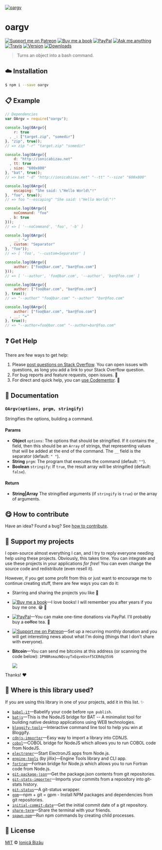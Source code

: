 <!-- Please do not edit this file. Edit the `blah` field in the `package.json` instead. If in doubt, open an issue. -->


[![oargv](http://i.imgur.com/TgmKSGy.png)](#)

# oargv

 [![Support me on Patreon][badge_patreon]][patreon] [![Buy me a book][badge_amazon]][amazon] [![PayPal][badge_paypal_donate]][paypal-donations] [![Ask me anything](https://img.shields.io/badge/ask%20me-anything-1abc9c.svg)](https://github.com/IonicaBizau/ama) [![Travis](https://img.shields.io/travis/IonicaBizau/node-oargv.svg)](https://travis-ci.org/IonicaBizau/node-oargv/) [![Version](https://img.shields.io/npm/v/oargv.svg)](https://www.npmjs.com/package/oargv) [![Downloads](https://img.shields.io/npm/dt/oargv.svg)](https://www.npmjs.com/package/oargv)

> Turns an object into a bash command.

## :cloud: Installation

```sh
$ npm i --save oargv
```


## :clipboard: Example



```js
// Dependencies
var OArgv = require("oargv");

console.log(OArgv({
    r: true
  , _: ["target.zip", "somedir"]
}, "zip", true));
// => zip "-r" "target.zip" "somedir"

console.log(OArgv({
    d: "http://ionicabizau.net"
  , tt: true
  , size: "600x800"
}, "bat", true));
// => bat "-d" "http://ionicabizau.net" "--tt" "--size" "600x800"

console.log(OArgv({
    escaping: "She said: \"Hello World\"!"
}, "foo", true));
// => foo "--escaping" "She said: \"Hello World\"!"

console.log(OArgv({
    noCommand: "foo"
  , b: true
}));
// => [ '--noCommand', 'foo', '-b' ]

console.log(OArgv({
    __: "="
  , custom: "Separator"
}, "foo"));
// => [ 'foo', '--custom=Separator' ]

console.log(OArgv({
    author: ["foo@bar.com", "bar@foo.com"]
}));
// => [ '--author', 'foo@bar.com', '--author', 'bar@foo.com' ]

console.log(OArgv({
    author: ["foo@bar.com", "bar@foo.com"]
}, true));
// => "--author" "foo@bar.com" "--author" "bar@foo.com"

console.log(OArgv({
    author: ["foo@bar.com", "bar@foo.com"]
  , __: "="
}, true));
// => "--author=foo@bar.com" "--author=bar@foo.com"
```



## :question: Get Help

There are few ways to get help:

 1. Please [post questions on Stack Overflow](https://stackoverflow.com/questions/ask). You can open issues with questions, as long you add a link to your Stack Overflow question.
 2. For bug reports and feature requests, open issues. :bug:
 3. For direct and quick help, you can [use Codementor](https://www.codementor.io/johnnyb). :rocket:


## :memo: Documentation


### `OArgv(options, prgm, stringify)`
Stringifies the options, building a command.

#### Params

- **Object** `options`: The options that should be stringified. If it contains the `_` field, then this should be an `Array` of strings, that representing values
that will be added at the end of the command. The `__` field is the separator (default: `" "`).
- **String** `prgm`: The program that executes the command (default: `""`).
- **Boolean** `stringify`: If `true`, the result array will be stringified (default: `false`).

#### Return
- **String|Array** The stringified arguments (if `stringify` is `true`) or the array of arguments.



## :yum: How to contribute
Have an idea? Found a bug? See [how to contribute][contributing].


## :sparkling_heart: Support my projects

I open-source almost everything I can, and I try to reply everyone needing help using these projects. Obviously,
this takes time. You can integrate and use these projects in your applications *for free*! You can even change the source code and redistribute (even resell it).

However, if you get some profit from this or just want to encourage me to continue creating stuff, there are few ways you can do it:

 - Starring and sharing the projects you like :rocket:
 - [![Buy me a book][badge_amazon]][amazon]—I love books! I will remember you after years if you buy me one. :grin: :book:
 - [![PayPal][badge_paypal]][paypal-donations]—You can make one-time donations via PayPal. I'll probably buy a ~~coffee~~ tea. :tea:
 - [![Support me on Patreon][badge_patreon]][patreon]—Set up a recurring monthly donation and you will get interesting news about what I'm doing (things that I don't share with everyone).
 - **Bitcoin**—You can send me bitcoins at this address (or scanning the code below): `1P9BRsmazNQcuyTxEqveUsnf5CERdq35V6`

    ![](https://i.imgur.com/z6OQI95.png)

Thanks! :heart:


## :dizzy: Where is this library used?
If you are using this library in one of your projects, add it in this list. :sparkles:


 - [`babel-it`](https://github.com/IonicaBizau/babel-it#readme)—Babelify your code before `npm publish`.
 - [`batjs`](https://github.com/IonicaBizau/batjs)—This is the NodeJS bridge for BAT -- A minimalist tool for building native desktop applications using WEB technologies.
 - [`bloggify-tools`](https://github.com/Bloggify/bloggify-tools)—Interactive command line tool to help you win at Bloggify.
 - [`cdnjs-importer`](https://github.com/cdnjs/cdnjs-importer)—Easy way to import a library into CDNJS.
 - [`cobol`](https://github.com/IonicaBizau/node-cobol)—COBOL bridge for NodeJS which allows you to run COBOL code from NodeJS.
 - [`electroner`](https://github.com/IonicaBizau/electroner#readme)—Start ElectronJS apps from Node.js.
 - [`engine-tools`](https://github.com/jillix/engine-tools) (by jillix)—Engine Tools library and CLI app.
 - [`fortran`](https://github.com/IonicaBizau/node-fortran)—Fortran bridge for Node.js which allows you to run Fortran code from Node.js.
 - [`git-package-json`](https://github.com/IonicaBizau/git-package-json#readme)—Get the package.json contents from git repositories.
 - [`git-stats-importer`](https://github.com/IonicaBizau/git-stats-importer)—Imports your commits from a repository into git-stats history.
 - [`git-status`](https://github.com/IonicaBizau/git-status#readme)—A git-status wrapper.
 - [`gpm`](https://github.com/IonicaBizau/gpm)—npm + git = gpm - Install NPM packages and dependencies from git repositories.
 - [`initial-commit-date`](https://github.com/IonicaBizau/initial-commit-date#readme)—Get the initial commit date of a git repository.
 - [`share-term`](https://github.com/Share-Term/share-term#readme)—Share the terminal with your friends.
 - [`spawn-npm`](https://github.com/IonicaBizau/spawn-npm#readme)—Run npm commands by creating child processes.

## :scroll: License

[MIT][license] © [Ionică Bizău][website]

[badge_patreon]: http://ionicabizau.github.io/badges/patreon.svg
[badge_amazon]: http://ionicabizau.github.io/badges/amazon.svg
[badge_paypal]: http://ionicabizau.github.io/badges/paypal.svg
[badge_paypal_donate]: http://ionicabizau.github.io/badges/paypal_donate.svg
[patreon]: https://www.patreon.com/ionicabizau
[amazon]: http://amzn.eu/hRo9sIZ
[paypal-donations]: https://www.paypal.com/cgi-bin/webscr?cmd=_s-xclick&hosted_button_id=RVXDDLKKLQRJW
[donate-now]: http://i.imgur.com/6cMbHOC.png

[license]: http://showalicense.com/?fullname=Ionic%C4%83%20Biz%C4%83u%20%3Cbizauionica%40gmail.com%3E%20(https%3A%2F%2Fionicabizau.net)&year=2015#license-mit
[website]: https://ionicabizau.net
[contributing]: /CONTRIBUTING.md
[docs]: /DOCUMENTATION.md
